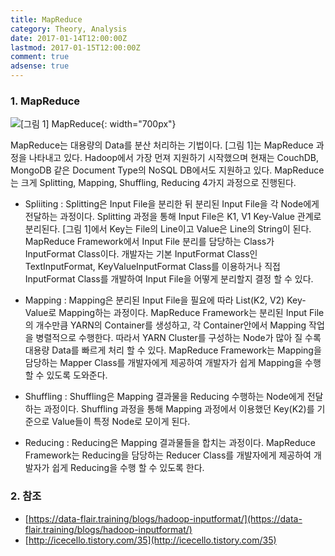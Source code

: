 ```yaml
---
title: MapReduce
category: Theory, Analysis
date: 2017-01-14T12:00:00Z
lastmod: 2017-01-15T12:00:00Z
comment: true
adsense: true
---
```


### 1. MapReduce

![[그림 1] MapReduce]({{site.baseurl}}/images/theory_analysis/MapReduce/MapReduce.PNG){: width="700px"}

MapReduce는 대용량의 Data를 분산 처리하는 기법이다. [그림 1]는 MapReduce 과정을 나타내고 있다. Hadoop에서 가장 먼져 지원하기 시작했으며 현재는 CouchDB, MongoDB 같은 Document Type의 NoSQL DB에서도 지원하고 있다. MapReduce는 크게 Splitting, Mapping, Shuffling, Reducing 4가지 과정으로 진행된다.

* Spliiting : Splitting은 Input File을 분리한 뒤 분리된 Input File을 각 Node에게 전달하는 과정이다. Splitting 과정을 통해 Input File은 K1, V1 Key-Value 관계로 분리된다. [그림 1]에서 Key는 File의 Line이고 Value은 Line의 String이 된다. MapReduce Framework에서 Input File 분리를 담당하는 Class가 InputFormat Class이다. 개발자는 기본 InputFormat Class인 TextInputFormat, KeyValueInputFormat Class를 이용하거나 직접 InputFormat Class를 개발하여 Input File을 어떻게 분리할지 결정 할 수 있다.

* Mapping : Mapping은 분리된 Input File을 필요에 따라 List(K2, V2) Key-Value로 Mapping하는 과정이다. MapReduce Framework는 분리된 Input File의 개수만큼 YARN의 Container를 생성하고, 각 Container안에서 Mapping 작업을 병렬적으로 수행한다. 따라서 YARN Cluster를 구성하는 Node가 많아 질 수록 대용량 Data를 빠르게 처리 할 수 있다. MapReduce Framework는 Mapping을 담당하는 Mapper Class를 개발자에게 제공하여 개발자가 쉽게 Mapping을 수행 할 수 있도록 도와준다.

* Shuffling : Shuffling은 Mapping 결과물을 Reducing 수행하는 Node에게 전달하는 과정이다. Shuffling 과정을 통해 Mapping 과정에서 이용했던 Key(K2)를 기준으로 Value들이 특정 Node로 모이게 된다.

* Reducing : Reducing은 Mapping 결과물들을 합치는 과정이다. MapReduce Framework는 Reducing을 담당하는 Reducer Class를 개발자에게 제공하여 개발자가 쉽게 Reducing을 수행 할 수 있도록 한다.

### 2. 참조

* [https://data-flair.training/blogs/hadoop-inputformat/](https://data-flair.training/blogs/hadoop-inputformat/)
* [http://icecello.tistory.com/35](http://icecello.tistory.com/35)
